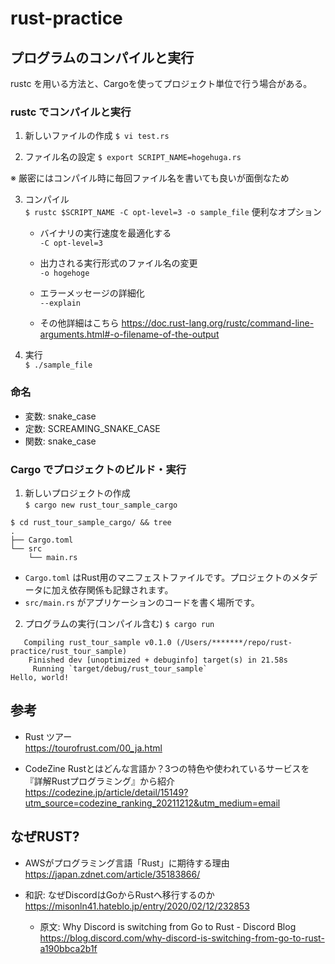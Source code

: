 # rust-practice

## プログラムのコンパイルと実行
rustc を用いる方法と、Cargoを使ってプロジェクト単位で行う場合がある。

### rustc でコンパイルと実行
1. 新しいファイルの作成
  `$ vi test.rs`

2. ファイル名の設定
  `$ export SCRIPT_NAME=hogehuga.rs`

※ 厳密にはコンパイル時に毎回ファイル名を書いても良いが面倒なため

3. コンパイル  
  `$ rustc $SCRIPT_NAME -C opt-level=3 -o sample_file`
  便利なオプション
    - バイナリの実行速度を最適化する   
      `-C opt-level=3`
    - 出力される実行形式のファイル名の変更  
      `-o hogehoge`
    - エラーメッセージの詳細化  
      `--explain`  
    
    - その他詳細はこちら
  https://doc.rust-lang.org/rustc/command-line-arguments.html#-o-filename-of-the-output

4. 実行  
  `$ ./sample_file`

### 命名
- 変数: snake_case
- 定数: SCREAMING_SNAKE_CASE
- 関数: snake_case

### Cargo でプロジェクトのビルド・実行
1. 新しいプロジェクトの作成  
  `$ cargo new rust_tour_sample_cargo`

```
$ cd rust_tour_sample_cargo/ && tree
.
├── Cargo.toml
└── src
    └── main.rs
```

- `Cargo.toml` はRust用のマニフェストファイルです。プロジェクトのメタデータに加え依存関係も記録されます。
- `src/main.rs` がアプリケーションのコードを書く場所です。

2. プログラムの実行(コンパイル含む)
`$ cargo run`

```
   Compiling rust_tour_sample v0.1.0 (/Users/*******/repo/rust-practice/rust_tour_sample)
    Finished dev [unoptimized + debuginfo] target(s) in 21.58s
     Running `target/debug/rust_tour_sample`
Hello, world!
```

## 参考
- Rust ツアー  
  https://tourofrust.com/00_ja.html

- CodeZine Rustとはどんな言語か？3つの特色や使われているサービスを『詳解Rustプログラミング』から紹介  
  https://codezine.jp/article/detail/15149?utm_source=codezine_ranking_20211212&utm_medium=email

## なぜRUST?
- AWSがプログラミング言語「Rust」に期待する理由    
  https://japan.zdnet.com/article/35183866/

- 和訳: なぜDiscordはGoからRustへ移行するのか  
  https://misonln41.hateblo.jp/entry/2020/02/12/232853
  - 原文: Why Discord is switching from Go to Rust - Discord Blog  
    https://blog.discord.com/why-discord-is-switching-from-go-to-rust-a190bbca2b1f
